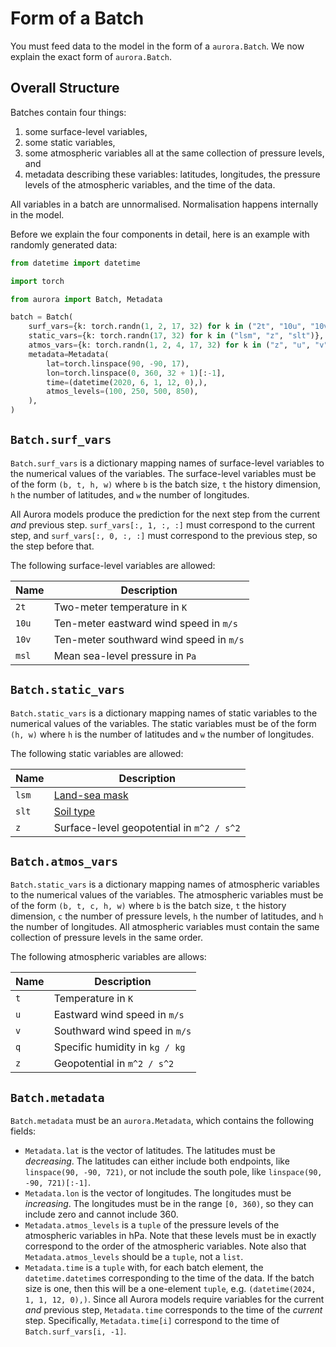 # Form of a Batch

You must feed data to the model in the form of a `aurora.Batch`.
We now explain the exact form of `aurora.Batch`.

## Overall Structure

Batches contain four things:

1. some surface-level variables,
2. some static variables,
3. some atmospheric variables all at the same collection of pressure levels, and
4. metadata describing these variables: latitudes, longitudes,
    the pressure levels of the atmospheric variables, and the time of the data.

All variables in a batch are unnormalised.
Normalisation happens internally in the model.

Before we explain the four components in detail, here is an example with randomly generated data:

```python
from datetime import datetime

import torch

from aurora import Batch, Metadata

batch = Batch(
    surf_vars={k: torch.randn(1, 2, 17, 32) for k in ("2t", "10u", "10v", "msl")},
    static_vars={k: torch.randn(17, 32) for k in ("lsm", "z", "slt")},
    atmos_vars={k: torch.randn(1, 2, 4, 17, 32) for k in ("z", "u", "v", "t", "q")},
    metadata=Metadata(
        lat=torch.linspace(90, -90, 17),
        lon=torch.linspace(0, 360, 32 + 1)[:-1],
        time=(datetime(2020, 6, 1, 12, 0),),
        atmos_levels=(100, 250, 500, 850),
    ),
)
```

## `Batch.surf_vars`

`Batch.surf_vars` is a dictionary mapping names of surface-level variables to the numerical values
of the variables.
The surface-level variables must be of the form `(b, t, h, w)` where `b` is the batch size,
`t` the history dimension, `h` the number of latitudes, and `w` the number of longitudes.

All Aurora models produce the prediction for the next step from the current _and_ previous step.
`surf_vars[:, 1, :, :]` must correspond to the current step,
and `surf_vars[:, 0, :, :]` must correspond to the previous step, so the step before that.

The following surface-level variables are allowed:

| Name | Description |
| - | - |
| `2t` | Two-meter temperature in `K` |
| `10u` | Ten-meter eastward wind speed in `m/s` |
| `10v` | Ten-meter southward wind speed in `m/s` |
| `msl` | Mean sea-level pressure in `Pa` |


## `Batch.static_vars`

`Batch.static_vars` is a dictionary mapping names of static variables to the
numerical values of the variables.
The static variables must be of the form `(h, w)` where `h` is the number of latitudes
and `w` the number of longitudes.

The following static variables are allowed:

| Name | Description |
| - | - |
| `lsm` | [Land-sea mask](https://codes.ecmwf.int/grib/param-db/172) |
| `slt` | [Soil type](https://codes.ecmwf.int/grib/param-db/43) |
| `z` | Surface-level geopotential in `m^2 / s^2` |

## `Batch.atmos_vars`

`Batch.static_vars` is a dictionary mapping names of atmospheric variables to the
numerical values of the variables.
The atmospheric variables must be of the form `(b, t, c, h, w)` where `b` is the batch size,
`t` the history dimension, `c` the number of pressure levels, `h` the number of latitudes,
and `h` the number of longitudes.
All atmospheric variables must contain the same collection of pressure levels in the same order.

The following atmospheric variables are allows:

| Name | Description |
| - | - |
| `t` | Temperature in `K` |
| `u` | Eastward wind speed in `m/s` |
| `v` | Southward wind speed in `m/s` |
| `q` | Specific humidity in `kg / kg` |
| `z` | Geopotential in `m^2 / s^2` |

## `Batch.metadata`

`Batch.metadata` must be an `aurora.Metadata`, which contains the following fields:

* `Metadata.lat` is the vector of latitudes.
    The latitudes must be _decreasing_.
    The latitudes can either include both endpoints, like `linspace(90, -90, 721)`,
    or not include the south pole, like `linspace(90, -90, 721)[:-1]`.
* `Metadata.lon` is the vector of longitudes.
    The longitudes must be _increasing_.
    The longitudes must be in the range `[0, 360)`, so they can include zero and cannot include 360.
* `Metadata.atmos_levels` is a `tuple` of the pressure levels of the atmospheric variables in hPa.
    Note that these levels must be in exactly correspond to the order of the atmospheric variables.
    Note also that `Metadata.atmos_levels` should be a `tuple`, not a `list`.
* `Metadata.time` is a `tuple` with, for each batch element, the `datetime.datetime`s corresponding to the time of the data.
    If the batch size is one, then this will be a one-element `tuple`, e.g. `(datetime(2024, 1, 1, 12, 0),)`.
    Since all Aurora models require variables for the current _and_ previous step,
    `Metadata.time` corresponds to the time of the _current_ step.
    Specifically, `Metadata.time[i]` correspond to the time of `Batch.surf_vars[i, -1]`.
